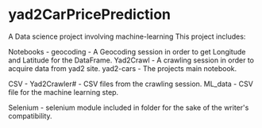 # yad2CarPricePrediction
A Data science project involving machine-learning
This project includes:

Notebooks - 
geocoding - A Geocoding session in order to get Longitude and Latitude for the DataFrame.
Yad2Crawl - A crawling session in order to acquire data from yad2 site.
yad2-cars - The projects main notebook.

CSV - 
Yad2Crawler# - CSV files from the crawling session.
ML_data - CSV file for the machine learning step.

Selenium -
selenium module included in folder for the sake of the writer's compatibility.
